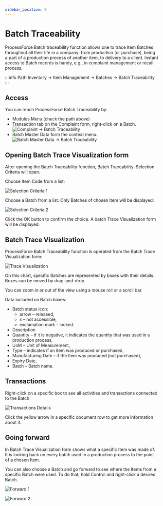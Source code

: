```yaml
---
sidebar_position: 9
---
```


# Batch Traceability

ProcessForce Batch traceability function allows one to trace Item Batches throughout all their life in a company: from production (or purchase), being a part of a production process of another item, to delivery to a client. Instant access to Batch records is handy, e.g., in complaint management or recall process.

:::info Path
    Inventory → Item Management → Batches → Batch Traceability
:::

## Access

You can reach ProcessForce Batch Traceability by:

- Modules Menu (check the path above)
- Transaction tab on the Complaint form, right-click on a Batch.
  ![Complaint -> Batch Traceability](./media/batch-traceability/complaint-batch-traceability.webp)
- Batch Master Data form the context menu.
  ![Batch Master Data -> Batch Traceability](./media/batch-traceability/batch-master-data-batch-traceability.webp)

## Opening Batch Trace Visualization form

After opening the Batch Traceability function, Batch Traceability. Selection Criteria will open.

Choose Item Code from a list:

![Selection Criteria 1](./media/batch-traceability/selection-criteria-1.webp)

Choose a Batch from a list. Only Batches of chosen Item will be displayed:

![Selection Criteria 2](./media/batch-traceability/selection-criteria-2.webp)

Click the OK button to confirm the choice. A batch Trace Visualization form will be displayed.

## Batch Trace Visualization

ProcessForce Batch Traceability function is operated from the Batch Trace Visualization form:

![Trace Visualization](./media/batch-traceability/trace-visualization.webp)

On this chart, specific Batches are represented by boxes with their details. Boxes can be moved by drag-and-drop.

You can zoom in or out of the view using a mouse roll or a scroll bar.

Data included on Batch boxes:

- Batch status icon:
  - arrow – released,
  - x – not accessible,
  - exclamation mark – locked.
- Description
- Quantity – if it is negative, it indicates the quantity that was used in a production process,
- UoM – Unit of Measurement,
- Type – indicates if an item was produced or purchased,
- Manufacturing Date – if the Item was produced (not purchased),
- Expiry Date,
- Batch – Batch name.

## Transactions

Right-click on a specific box to see all activities and transactions connected to the Batch:

![Transactions Details](./media/batch-traceability/transactions-details.webp)

Click the yellow arrow in a specific document row to get more information about it.

## Going forward

In Batch Trace Visualization form shows what a specific Item was made of. It is looking back on every batch used in a production process to the point of a chosen Item.

You can also choose a Batch and go forward to see where the Items from a specific Batch were used. To do that, hold Control and right-click a desired Batch.

![Forward 1](./media/batch-traceability/forward-1.webp)

![Forward 2](./media/batch-traceability/forward-2.webp)
